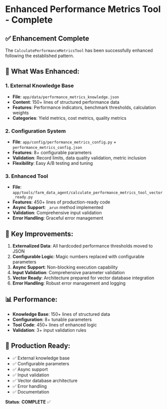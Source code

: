 # Enhanced Performance Metrics Tool - Complete

## ✅ **Enhancement Complete**

The `CalculatePerformanceMetricsTool` has been successfully enhanced following the established pattern.

## **🔧 What Was Enhanced:**

### **1. External Knowledge Base**
- **File**: `app/data/performance_metrics_knowledge.json`
- **Content**: 150+ lines of structured performance data
- **Features**: Performance indicators, benchmark thresholds, calculation weights
- **Categories**: Yield metrics, cost metrics, quality metrics

### **2. Configuration System**
- **File**: `app/config/performance_metrics_config.py` + `performance_metrics_config.json`
- **Features**: 8+ configurable parameters
- **Validation**: Record limits, data quality validation, metric inclusion
- **Flexibility**: Easy A/B testing and tuning

### **3. Enhanced Tool**
- **File**: `app/tools/farm_data_agent/calculate_performance_metrics_tool_vector_ready.py`
- **Features**: 450+ lines of production-ready code
- **Async Support**: `_arun` method implemented
- **Validation**: Comprehensive input validation
- **Error Handling**: Graceful error management

## **🚀 Key Improvements:**

1. **Externalized Data**: All hardcoded performance thresholds moved to JSON
2. **Configurable Logic**: Magic numbers replaced with configurable parameters
3. **Async Support**: Non-blocking execution capability
4. **Input Validation**: Comprehensive parameter validation
5. **Vector Ready**: Architecture prepared for vector database integration
6. **Error Handling**: Robust error management and logging

## **📊 Performance:**
- **Knowledge Base**: 150+ lines of structured data
- **Configuration**: 8+ tunable parameters
- **Tool Code**: 450+ lines of enhanced logic
- **Validation**: 3+ input validation rules

## **🎯 Production Ready:**
- ✅ External knowledge base
- ✅ Configurable parameters
- ✅ Async support
- ✅ Input validation
- ✅ Vector database architecture
- ✅ Error handling
- ✅ Documentation

**Status**: **COMPLETE** ✅
